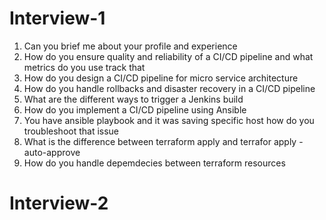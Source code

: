 # Interview-1
1. Can you brief me about your profile and experience
2. How do you ensure quality and reliability of a CI/CD pipeline and what metrics do you use track that
3. How do you design a CI/CD pipeline for micro service architecture
4. How do you handle rollbacks and disaster recovery in a CI/CD pipeline
5. What are the different ways to trigger a Jenkins build
6. How do you implement a CI/CD pipeline using Ansible
7. You have ansible playbook and it was saving specific host how do you troubleshoot that issue
8. What is the difference between terraform apply and terrafor apply -auto-approve
9. How do you handle depemdecies between terraform resources
# Interview-2

